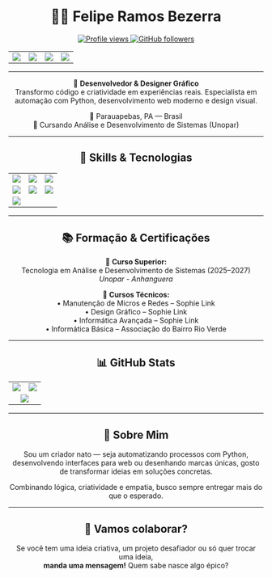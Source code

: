 <div align="center">

<h1>👨‍💻 Felipe Ramos Bezerra</h1>

<p>
  <a href="https://github.com/lipex5k">
    <img src="https://komarev.com/ghpvc/?username=lipex5k&color=green" alt="Profile views" />
  </a>
  <a href="https://github.com/lipex5k">
    <img src="https://img.shields.io/github/followers/lipex5k?style=social" alt="GitHub followers" />
  </a>
</p>

<table>
  <tr>
    <td align="center">
      <a href="https://www.linkedin.com/in/lipex5k/">
        <img src="https://img.shields.io/badge/LinkedIn-blue?style=for-the-badge&logo=linkedin" />
      </a>
    </td>
    <td align="center">
      <a href="mailto:feliperamosdevoffice@gmail.com">
        <img src="https://img.shields.io/badge/Gmail-D14836?style=for-the-badge&logo=gmail&logoColor=white" />
      </a>
    </td>
    <td align="center">
      <a href="https://discord.com/users/lipex5k">
        <img src="https://img.shields.io/badge/Discord-5865F2?style=for-the-badge&logo=discord&logoColor=white" />
      </a>
    </td>
    <td align="center">
      <a href="https://lipexdev.com.br/">
        <img src="https://img.shields.io/badge/Website-lipexdev.com.br-0abf53?style=for-the-badge&logo=vercel&logoColor=white" />
      </a>
    </td>
  </tr>
</table>

---

🎯 <strong>Desenvolvedor & Designer Gráfico</strong>  
Transformo código e criatividade em experiências reais. Especialista em automação com Python, desenvolvimento web moderno e design visual.

📍 Parauapebas, PA — Brasil  
🌱 Cursando Análise e Desenvolvimento de Sistemas (Unopar)

---

## 🚀 Skills & Tecnologias

<table align="center">
  <tr>
    <td><img src="https://img.shields.io/badge/Python-3776AB?style=for-the-badge&logo=python&logoColor=white" /></td>
    <td><img src="https://img.shields.io/badge/HTML5-e34c26?style=for-the-badge&logo=html5&logoColor=white" /></td>
    <td><img src="https://img.shields.io/badge/CSS3-264de4?style=for-the-badge&logo=css3&logoColor=white" /></td>
  </tr>
  <tr>
    <td><img src="https://img.shields.io/badge/JavaScript-F7DF1E?style=for-the-badge&logo=javascript&logoColor=black" /></td>
    <td><img src="https://img.shields.io/badge/Node.js-339933?style=for-the-badge&logo=nodedotjs&logoColor=white" /></td>
    <td><img src="https://img.shields.io/badge/TypeScript-007acc?style=for-the-badge&logo=typescript&logoColor=white" /></td>
  </tr>
  <tr>
    <td><img src="https://img.shields.io/badge/Photoshop-31A8FF?style=for-the-badge&logo=adobe-photoshop&logoColor=white" /></td>
  </tr>
</table>

---

## 📚 Formação & Certificações

📘 <strong>Curso Superior:</strong>  
Tecnologia em Análise e Desenvolvimento de Sistemas (2025–2027)  
_Unopar - Anhanguera_

📄 <strong>Cursos Técnicos:</strong>  
• Manutenção de Micros e Redes – Sophie Link  
• Design Gráfico – Sophie Link  
• Informática Avançada – Sophie Link  
• Informática Básica – Associação do Bairro Rio Verde

---

## 📊 GitHub Stats

<table>
  <tr>
    <td align="center">
      <img src="https://github-readme-stats.vercel.app/api?username=lipex5k&show_icons=true&theme=tokyonight&count_private=true" />
    </td>
    <td align="center">
      <img src="https://github-readme-streak-stats.herokuapp.com?user=lipex5k&theme=tokyonight&hide_border=false" />
    </td>
  </tr>
  <tr>
    <td colspan="2" align="center">
      <img src="https://github-readme-stats.vercel.app/api/top-langs/?username=lipex5k&layout=compact&theme=tokyonight" />
    </td>
  </tr>
</table>

---

## 🧠 Sobre Mim

Sou um criador nato — seja automatizando processos com Python, desenvolvendo interfaces para web ou desenhando marcas únicas, gosto de transformar ideias em soluções concretas.

Combinando lógica, criatividade e empatia, busco sempre entregar mais do que o esperado.

---

## 🤝 Vamos colaborar?

Se você tem uma ideia criativa, um projeto desafiador ou só quer trocar uma ideia,  
**manda uma mensagem!** Quem sabe nasce algo épico?



</div>
